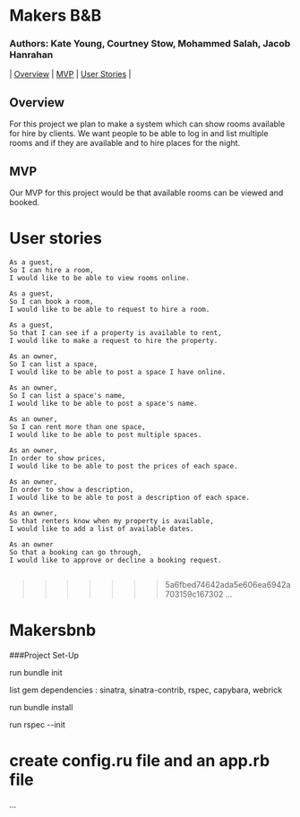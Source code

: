 # Makers B&B
### Authors: Kate Young, Courtney Stow, Mohammed Salah, Jacob Hanrahan 
 
| [Overview](#overview) | [MVP](#MVP) | [User Stories](#user_stories) | 


## <a name="verview">Overview</a>
For this project we plan to make a system which can show rooms available for hire by clients. We want people to be able to log in and list multiple rooms and if they are available and to hire places for the night.

## <a name="MVP">MVP</a>
Our MVP for this project would be that available rooms can be viewed and booked.

# <a name="user stories">User stories</a>

```
As a guest,
So I can hire a room,
I would like to be able to view rooms online.

As a guest,
So I can book a room,
I would like to be able to request to hire a room.

As a guest,
So that I can see if a property is available to rent,
I would like to make a request to hire the property.

As an owner,
So I can list a space,
I would like to be able to post a space I have online.

As an owner,
So I can list a space's name,
I would like to be able to post a space's name.

As an owner,
So I can rent more than one space,
I would like to be able to post multiple spaces.

As an owner,
In order to show prices,
I would like to be able to post the prices of each space.

As an owner,
In order to show a description,
I would like to be able to post a description of each space.

As an owner,
So that renters know when my property is available,
I would like to add a list of available dates.

As an owner
So that a booking can go through,
I would like to approve or decline a booking request. 


```
>>>>>>> 5a6fbed74642ada5e606ea6942a703159c167302
...
# Makersbnb

###Project Set-Up

run bundle init

list gem dependencies : sinatra, sinatra-contrib, rspec, capybara, webrick

run bundle install

run rspec --init

create config.ru file and an app.rb file
=======
...

